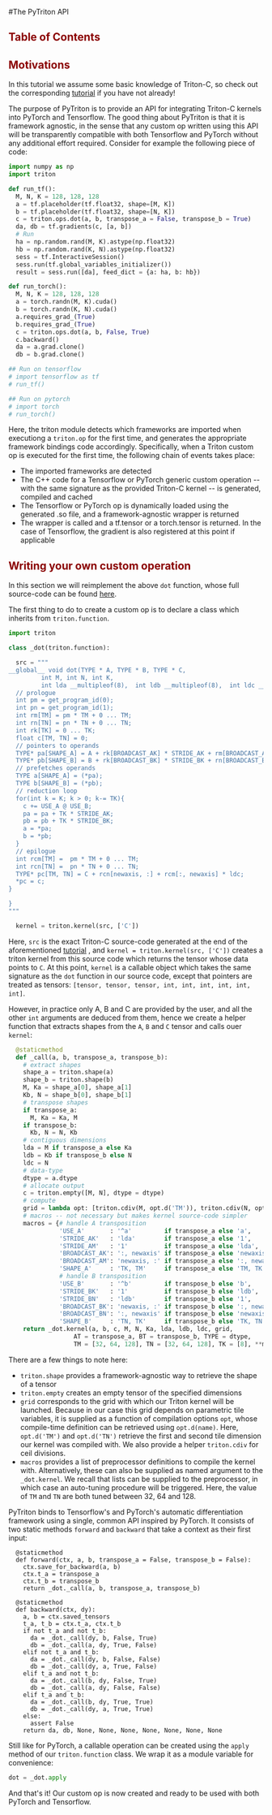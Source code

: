 #The PyTriton API


## <span style="color:darkred"> Table of Contents </span>

## <span style="color:darkred"> Motivations </span> <a name="motivations"></a>

In this tutorial we assume some basic knowledge of Triton-C, so check out the corresponding [tutorial](https://github.com/ptillet/triton/blob/master/docs/triton-c.md) if you have not already!

The purpose of PyTriton is to provide an API for integrating Triton-C kernels into PyTorch and Tensorflow. The good thing about PyTriton  is that it is framework agnostic, in the sense that any custom op written using this API will be transparently compatible with both Tensorflow and PyTorch without any additional effort required. Consider for example the following piece of code:

```python
import numpy as np
import triton

def run_tf():
  M, N, K = 128, 128, 128
  a = tf.placeholder(tf.float32, shape=[M, K])
  b = tf.placeholder(tf.float32, shape=[N, K])
  c = triton.ops.dot(a, b, transpose_a = False, transpose_b = True)
  da, db = tf.gradients(c, [a, b])
  # Run
  ha = np.random.rand(M, K).astype(np.float32)
  hb = np.random.rand(K, N).astype(np.float32)
  sess = tf.InteractiveSession()
  sess.run(tf.global_variables_initializer())
  result = sess.run([da], feed_dict = {a: ha, b: hb})

def run_torch():
  M, N, K = 128, 128, 128
  a = torch.randn(M, K).cuda()
  b = torch.randn(K, N).cuda()
  a.requires_grad_(True)
  b.requires_grad_(True)
  c = triton.ops.dot(a, b, False, True)
  c.backward()
  da = a.grad.clone()
  db = b.grad.clone()

## Run on tensorflow
# import tensorflow as tf
# run_tf()

## Run on pytorch
# import torch
# run_torch()
```

Here, the triton module detects which frameworks are imported when executiong a `triton.op` for the first time, and generates the appropriate framework bindings code accordingly. Specifically, when a Triton custom op is executed for the first time, the following chain of events takes place:
- The imported frameworks are detected
- The C++ code for a Tensorflow or PyTorch generic custom operation -- with the same signature as the provided Triton-C kernel -- is generated, compiled and cached
- The Tensorflow or PyTorch op is dynamically loaded using the generated .so file, and a framework-agnostic wrapper is returned
- The wrapper is called and a tf.tensor or a torch.tensor is returned. In the case of Tensorflow, the gradient is also registered at this point if applicable


## <span style="color:darkred"> Writing your own custom operation </span> <a name="custom-operation"></a>

In this section we will reimplement the above `dot` function, whose full source-code can be found [here](https://github.com/ptillet/triton/blob/master/python/triton/ops/dot.py).


The first thing to do to create a custom op is to declare a class which inherits from `triton.function`.
```python
import triton

class _dot(triton.function):

  src = """
__global__ void dot(TYPE * A, TYPE * B, TYPE * C,
         int M, int N, int K,
         int lda __multipleof(8),  int ldb __multipleof(8),  int ldc __multipleof(8)) {
  // prologue
  int pm = get_program_id(0);
  int pn = get_program_id(1);
  int rm[TM] = pm * TM + 0 ... TM;
  int rn[TN] = pn * TN + 0 ... TN;
  int rk[TK] = 0 ... TK;
  float c[TM, TN] = 0;
  // pointers to operands
  TYPE* pa[SHAPE_A] = A + rk[BROADCAST_AK] * STRIDE_AK + rm[BROADCAST_AM] * STRIDE_AM;
  TYPE* pb[SHAPE_B] = B + rk[BROADCAST_BK] * STRIDE_BK + rn[BROADCAST_BN] * STRIDE_BN;
  // prefetches operands
  TYPE a[SHAPE_A] = (*pa);
  TYPE b[SHAPE_B] = (*pb);
  // reduction loop
  for(int k = K; k > 0; k-= TK){
    c += USE_A @ USE_B;
    pa = pa + TK * STRIDE_AK;
    pb = pb + TK * STRIDE_BK;
    a = *pa;
    b = *pb;
  }
  // epilogue
  int rcm[TM] =  pm * TM + 0 ... TM;
  int rcn[TN] =  pn * TN + 0 ... TN;
  TYPE* pc[TM, TN] = C + rcn[newaxis, :] + rcm[:, newaxis] * ldc;
  *pc = c;
}

}
"""

  kernel = triton.kernel(src, ['C'])
```

Here, `src` is the exact Triton-C source-code generated at the end of the aforementioned [tutorial](https://github.com/ptillet/triton/blob/master/docs/triton-c.md) , and `kernel = triton.kernel(src, ['C'])` creates a triton kernel from this source code which returns the tensor whose data points to `C`. At this point, `kernel` is a callable object which takes the same signature as the `dot` function in our source code, except that pointers are treated as tensors: `[tensor, tensor, tensor, int, int, int, int, int, int]`. 

However, in practice only A, B and C are provided by the user, and all the other `int` arguments are deduced from them, hence we create a helper function that extracts shapes from the `A`, `B` and `C` tensor and calls ouer `kernel`:

```python
  @staticmethod
  def _call(a, b, transpose_a, transpose_b):
    # extract shapes
    shape_a = triton.shape(a)
    shape_b = triton.shape(b)
    M, Ka = shape_a[0], shape_a[1]
    Kb, N = shape_b[0], shape_b[1]
    # transpose shapes
    if transpose_a:
      M, Ka = Ka, M
    if transpose_b:
      Kb, N = N, Kb
    # contiguous dimensions
    lda = M if transpose_a else Ka
    ldb = Kb if transpose_b else N
    ldc = N
    # data-type
    dtype = a.dtype
    # allocate output
    c = triton.empty([M, N], dtype = dtype)
    # compute
    grid = lambda opt: [triton.cdiv(M, opt.d('TM')), triton.cdiv(N, opt.d('TN'))]
    # macros -- not necessary but makes kernel source-code simpler
    macros = {# handle A transposition
              'USE_A'       : '^a'         if transpose_a else 'a',
              'STRIDE_AK'   : 'lda'        if transpose_a else '1',
              'STRIDE_AM'   : '1'          if transpose_a else 'lda',
              'BROADCAST_AK': ':, newaxis' if transpose_a else 'newaxis, :',
              'BROADCAST_AM': 'newaxis, :' if transpose_a else ':, newaxis',
              'SHAPE_A'     : 'TK, TM'     if transpose_a else 'TM, TK',
              # handle B transposition
              'USE_B'       : '^b'         if transpose_b else 'b',
              'STRIDE_BK'   : '1'          if transpose_b else 'ldb',
              'STRIDE_BN'   : 'ldb'        if transpose_b else '1',
              'BROADCAST_BK': 'newaxis, :' if transpose_b else ':, newaxis',
              'BROADCAST_BN': ':, newaxis' if transpose_b else 'newaxis, :',
              'SHAPE_B'     : 'TN, TK'     if transpose_b else 'TK, TN'}
    return _dot.kernel(a, b, c, M, N, Ka, lda, ldb, ldc, grid,           
                  AT = transpose_a, BT = transpose_b, TYPE = dtype, 
                  TM = [32, 64, 128], TN = [32, 64, 128], TK = [8], **macros)

```

There are a few things to note here:

- `triton.shape` provides a framework-agnostic way to retrieve the shape of a tensor
- `triton.empty` creates an empty tensor of the specified dimensions
- `grid` corresponds to the grid with which our Triton kernel will be launched. Because in our case this grid depends on parametric tile variables, it is supplied as a function of compilation options `opt`, whose compile-time definition can be retrieved using `opt.d(name)`. Here, `opt.d('TM')` and `opt.d('TN')` retrieve the first and second tile dimension our kernel was compiled with. We also provide a helper `triton.cdiv` for ceil divisions.
- `macros` provides a list of preprocessor definitions to compile the kernel with. Alternatively, these can also be supplied as named argument to the `_dot.kernel`. We recall that lists can be supplied to the preprocessor, in which case an auto-tuning procedure will be triggered. Here, the value of `TM` and `TN` are both tuned between 32, 64 and 128.

PyTriton binds to Tensorflow's and PyTorch's automatic differentiation framework using a single, common API inspired by PyTorch. It consists of two static methods `forward` and `backward` that take a context as their first input:

```
  @staticmethod
  def forward(ctx, a, b, transpose_a = False, transpose_b = False):
    ctx.save_for_backward(a, b)
    ctx.t_a = transpose_a
    ctx.t_b = transpose_b
    return _dot._call(a, b, transpose_a, transpose_b)

  @staticmethod
  def backward(ctx, dy):
    a, b = ctx.saved_tensors
    t_a, t_b = ctx.t_a, ctx.t_b
    if not t_a and not t_b:
      da = _dot._call(dy, b, False, True)
      db = _dot._call(a, dy, True, False)
    elif not t_a and t_b:
      da = _dot._call(dy, b, False, False)
      db = _dot._call(dy, a, True, False)
    elif t_a and not t_b:
      da = _dot._call(b, dy, False, True)
      db = _dot._call(a, dy, False, False)
    elif t_a and t_b:
      da = _dot._call(b, dy, True, True)
      db = _dot._call(dy, a, True, True)
    else:
      assert False
    return da, db, None, None, None, None, None, None, None
```

Still like for PyTorch, a callable operation can be created using the `apply` method of our `triton.function` class. We wrap it as a module variable for convenience:

```python
dot = _dot.apply
```
And that's it! Our custom op is now created and ready to be used with both PyTorch and Tensorflow.